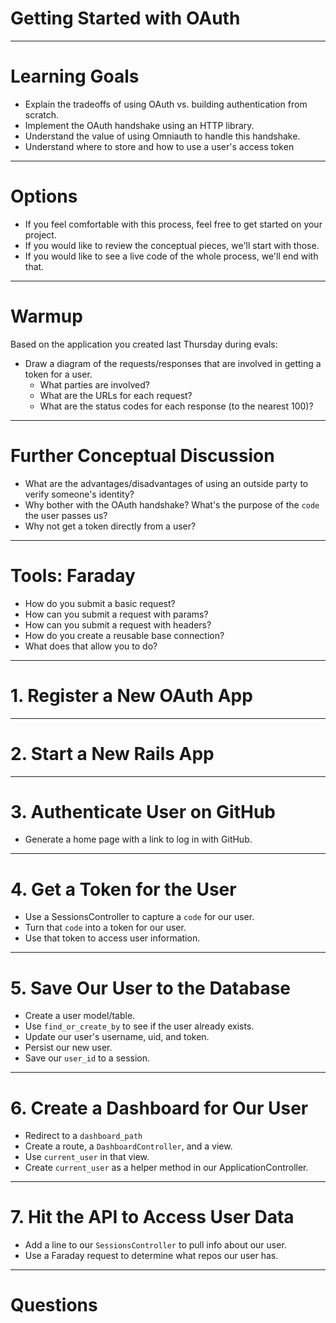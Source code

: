 # Getting Started with OAuth

---

# Learning Goals

* Explain the tradeoffs of using OAuth vs. building authentication from scratch.
* Implement the OAuth handshake using an HTTP library.
* Understand the value of using Omniauth to handle this handshake.
* Understand where to store and how to use a user's access token

---

# Options

* If you feel comfortable with this process, feel free to get started on your project.
* If you would like to review the conceptual pieces, we'll start with those.
* If you would like to see a live code of the whole process, we'll end with that.

---

# Warmup

Based on the application you created last Thursday during evals:

* Draw a diagram of the requests/responses that are involved in getting a token for a user.
    * What parties are involved?
    * What are the URLs for each request?
    * What are the status codes for each response (to the nearest 100)?

---

# Further Conceptual Discussion

* What are the advantages/disadvantages of using an outside party to verify someone's identity?
* Why bother with the OAuth handshake? What's the purpose of the `code` the user passes us?
* Why not get a token directly from a user?

---

# Tools: Faraday

* How do you submit a basic request?
* How can you submit a request with params?
* How can you submit a request with headers?
* How do you create a reusable base connection?
* What does that allow you to do?

---

# 1. Register a New OAuth App

---

# 2. Start a New Rails App

---

# 3. Authenticate User on GitHub

* Generate a home page with a link to log in with GitHub.

---

# 4. Get a Token for the User

* Use a SessionsController to capture a `code` for our user.
* Turn that `code` into a token for our user.
* Use that token to access user information.

---

# 5. Save Our User to the Database

* Create a user model/table.
* Use `find_or_create_by` to see if the user already exists.
* Update our user's username, uid, and token.
* Persist our new user.
* Save our `user_id` to a session.

---

# 6. Create a Dashboard for Our User

* Redirect to a `dashboard_path`
* Create a route, a `DashboardController`, and a view.
* Use `current_user` in that view.
* Create `current_user` as a helper method in our ApplicationController.

---

# 7. Hit the API to Access User Data

* Add a line to our `SessionsController` to pull info about our user.
* Use a Faraday request to determine what repos our user has.

---

# Questions
